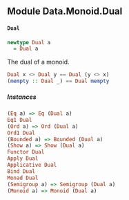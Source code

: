## Module Data.Monoid.Dual

#### `Dual`

``` purescript
newtype Dual a
  = Dual a
```

The dual of a monoid.

``` purescript
Dual x <> Dual y == Dual (y <> x)
(mempty :: Dual _) == Dual mempty
```

##### Instances
``` purescript
(Eq a) => Eq (Dual a)
Eq1 Dual
(Ord a) => Ord (Dual a)
Ord1 Dual
(Bounded a) => Bounded (Dual a)
(Show a) => Show (Dual a)
Functor Dual
Apply Dual
Applicative Dual
Bind Dual
Monad Dual
(Semigroup a) => Semigroup (Dual a)
(Monoid a) => Monoid (Dual a)
```


